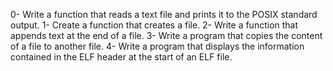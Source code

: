 0- Write a function that reads a text file and prints it to the POSIX standard output.
1- Create a function that creates a file.
2- Write a function that appends text at the end of a file.
3- Write a program that copies the content of a file to another file.
4- Write a program that displays the information contained in the ELF header at the start of an ELF file.
